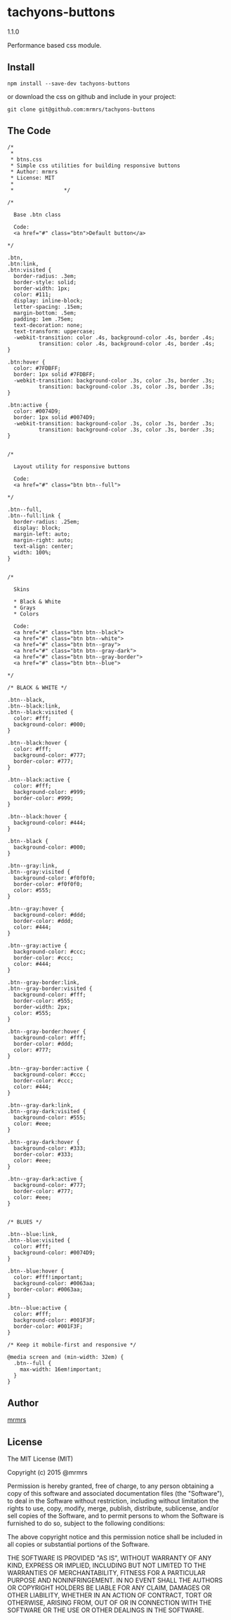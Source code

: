 # tachyons-buttons
1.1.0

Performance based css module.

## Install
```
npm install --save-dev tachyons-buttons
```

or download the css on github and include in your project:

```
git clone git@github.com:mrmrs/tachyons-buttons
```

## The Code
```
/*
 *
 * btns.css
 * Simple css utilities for building responsive buttons
 * Author: mrmrs
 * License: MIT
 *
 *                */

/*

  Base .btn class

  Code:
  <a href="#" class="btn">Default button</a>

*/

.btn,
.btn:link,
.btn:visited {
  border-radius: .3em;
  border-style: solid;
  border-width: 1px;
  color: #111;
  display: inline-block;
  letter-spacing: .15em;
  margin-bottom: .5em;
  padding: 1em .75em;
  text-decoration: none;
  text-transform: uppercase;
  -webkit-transition: color .4s, background-color .4s, border .4s;
          transition: color .4s, background-color .4s, border .4s;
}

.btn:hover {
  color: #7FDBFF;
  border: 1px solid #7FDBFF;
  -webkit-transition: background-color .3s, color .3s, border .3s;
          transition: background-color .3s, color .3s, border .3s;
}

.btn:active {
  color: #0074D9;
  border: 1px solid #0074D9;
  -webkit-transition: background-color .3s, color .3s, border .3s;
          transition: background-color .3s, color .3s, border .3s;
}


/*

  Layout utility for responsive buttons

  Code:
  <a href="#" class="btn btn--full">

*/

.btn--full,
.btn--full:link {
  border-radius: .25em;
  display: block;
  margin-left: auto;
  margin-right: auto;
  text-align: center;
  width: 100%;
}


/*

  Skins

  * Black & White
  * Grays
  * Colors

  Code:
  <a href="#" class="btn btn--black">
  <a href="#" class="btn btn--white">
  <a href="#" class="btn btn--gray">
  <a href="#" class="btn btn--gray-dark">
  <a href="#" class="btn btn--gray-border">
  <a href="#" class="btn btn--blue">

*/

/* BLACK & WHITE */

.btn--black,
.btn--black:link,
.btn--black:visited {
  color: #fff;
  background-color: #000;
}

.btn--black:hover {
  color: #fff;
  background-color: #777;
  border-color: #777;
}

.btn--black:active {
  color: #fff;
  background-color: #999;
  border-color: #999;
}

.btn--black:hover {
  background-color: #444;
}

.btn--black {
  background-color: #000;
}

.btn--gray:link,
.btn--gray:visited {
  background-color: #f0f0f0;
  border-color: #f0f0f0;
  color: #555;
}

.btn--gray:hover {
  background-color: #ddd;
  border-color: #ddd;
  color: #444;
}

.btn--gray:active {
  background-color: #ccc;
  border-color: #ccc;
  color: #444;
}

.btn--gray-border:link,
.btn--gray-border:visited {
  background-color: #fff;
  border-color: #555;
  border-width: 2px;
  color: #555;
}

.btn--gray-border:hover {
  background-color: #fff;
  border-color: #ddd;
  color: #777;
}

.btn--gray-border:active {
  background-color: #ccc;
  border-color: #ccc;
  color: #444;
}

.btn--gray-dark:link,
.btn--gray-dark:visited {
  background-color: #555;
  color: #eee;
}

.btn--gray-dark:hover {
  background-color: #333;
  border-color: #333;
  color: #eee;
}

.btn--gray-dark:active {
  background-color: #777;
  border-color: #777;
  color: #eee;
}


/* BLUES */

.btn--blue:link,
.btn--blue:visited {
  color: #fff;
  background-color: #0074D9;
}

.btn--blue:hover {
  color: #fff!important;
  background-color: #0063aa;
  border-color: #0063aa;
}

.btn--blue:active {
  color: #fff;
  background-color: #001F3F;
  border-color: #001F3F;
}

/* Keep it mobile-first and responsive */

@media screen and (min-width: 32em) {
  .btn--full {
    max-width: 16em!important;
  }
}

```

## Author

[mrmrs](http://mrmrs.io)

## License

The MIT License (MIT)

Copyright (c) 2015 @mrmrs

Permission is hereby granted, free of charge, to any person obtaining a copy
of this software and associated documentation files (the "Software"), to deal
in the Software without restriction, including without limitation the rights
to use, copy, modify, merge, publish, distribute, sublicense, and/or sell
copies of the Software, and to permit persons to whom the Software is
furnished to do so, subject to the following conditions:

The above copyright notice and this permission notice shall be included in
all copies or substantial portions of the Software.

THE SOFTWARE IS PROVIDED "AS IS", WITHOUT WARRANTY OF ANY KIND, EXPRESS OR
IMPLIED, INCLUDING BUT NOT LIMITED TO THE WARRANTIES OF MERCHANTABILITY,
FITNESS FOR A PARTICULAR PURPOSE AND NONINFRINGEMENT. IN NO EVENT SHALL THE
AUTHORS OR COPYRIGHT HOLDERS BE LIABLE FOR ANY CLAIM, DAMAGES OR OTHER
LIABILITY, WHETHER IN AN ACTION OF CONTRACT, TORT OR OTHERWISE, ARISING FROM,
OUT OF OR IN CONNECTION WITH THE SOFTWARE OR THE USE OR OTHER DEALINGS IN
THE SOFTWARE.

